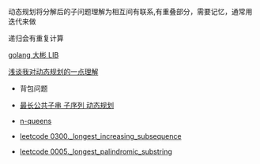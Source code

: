 动态规划将分解后的子问题理解为相互间有联系,有重叠部分，需要记忆，通常用迭代来做

递归会有重复计算

[golang 大彬 LIB](http://lessisbetter.site/2016/04/04/learn-dynamic-programming/)

[浅谈我对动态规划的一点理解](https://github.com/AngelKitty/Algorithm/blob/master/docs/Dynamic-programming/README.md)


- 背包问题

- [最长公共子串  子序列 动态规划](https://www.cnblogs.com/yuling-chao/p/7383096.html?utm_source=itdadao&utm_medium=referral)

- [n-queens](https://github.com/awesometime/learn-git/blob/master/LeetCode/Backtracking/0051._n-queens.md)

- [leetcode 0300._longest_increasing_subsequence](https://github.com/awesometime/learn-git/blob/master/LeetCode/String/0300._longest_increasing_subsequence.md)

- [leetcode 0005._longest_palindromic_substring]()
